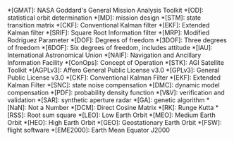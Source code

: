 *[GMAT]: NASA Goddard's General Mission Analysis Toolkit
*[OD]: statistical orbit determination
*[MD]: mission design
*[STM]: state transition matrix
*[CKF]: Conventional Kalman filter
*[EKF]: Extended Kalman filter
*[SRIF]: Square Root Information filter
*[MRP]: Modified Rodriguez Parameter
*[DOF]: Degrees of freedom
*[3DOF]: Three degrees of freedom
*[6DOF]: Six degrees of freedom, includes attitude
*[IAU]: International Astronomical Union
*[NAIF]: Navigation and Ancillary Information Facility
*[ConOps]: Concept of Operation
*[STK]: AGI Satellite Toolkit
*[AGPLv3]: Affero General Public License v3.0
*[GPLv3]: General Public License v3.0
*[CKF]: Conventional Kalman Filter
*[EKF]: Extended Kalman Filter
*[SNC]: state noise compensation
*[DMC]: dynamic model compensation
*[PDF]: probability density function
*[V&V]: verification and validation
*[SAR]: synthetic aperture radar
*[GA]: genetic algorithm
*[NaN]: Not a Number
*[DCM]: Direct Cosine Matrix
*[RK]: Runge Kutta
*[RSS]: Root sum square
*[LEO]: Low Earth Orbit
*[MEO]: Medium Earth Orbit
*[HEO]: High Earth Orbit
*[GEO]: Geostationary Earth Orbit
*[FSW]: flight software
*[EME2000]: Earth Mean Equator J2000
